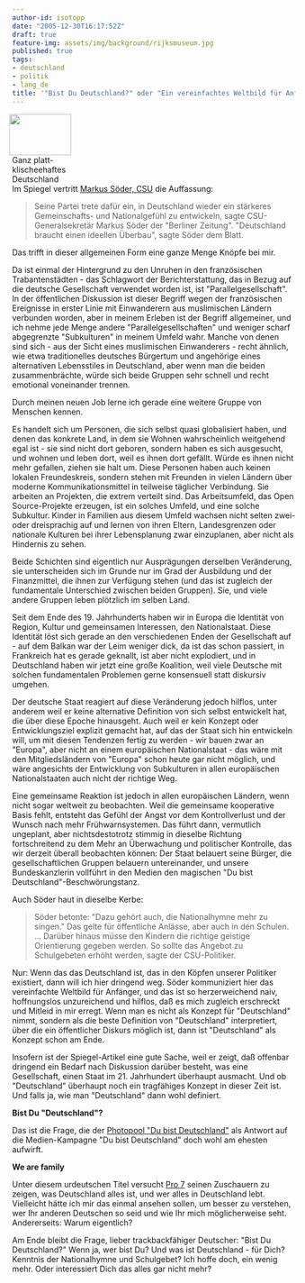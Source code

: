 ```yaml
---
author-id: isotopp
date: "2005-12-30T16:17:52Z"
draft: true
feature-img: assets/img/background/rijksmuseum.jpg
published: true
tags:
- deutschland
- politik
- lang_de
title: '"Bist Du Deutschland?" oder "Ein vereinfachtes Weltbild für Anfänger"'
---
```

<div class="serendipity_imageComment_right" style="width: 110px"><div class="serendipity_imageComment_img"><img width='110' height='73' border='0' hspace='5' align='right' src='/uploads/deutschlandfahne.serendipityThumb.jpg' alt='' /></div><div class="serendipity_imageComment_txt">Ganz platt-klischeehaftes Deutschland</div></div> Im Spiegel vertritt <a href="http://www.spiegel.de/politik/deutschland/0,1518,392044,00.html">Markus Söder, CSU</a> die Auffassung: <blockquote>Seine Partei trete dafür ein, in Deutschland wieder ein stärkeres Gemeinschafts- und Nationalgefühl zu entwickeln, sagte CSU-Generalsekretär Markus Söder der "Berliner Zeitung". "Deutschland braucht einen ideellen Überbau", sagte Söder dem Blatt.</blockquote> Das trifft in dieser allgemeinen Form eine ganze Menge Knöpfe bei mir.
<br clear='all' />

Da ist einmal der Hintergrund zu den Unruhen in den französischen Trabantenstädten - das Schlagwort der Berichterstattung, das in Bezug auf die deutsche Gesellschaft verwendet worden ist, ist "Parallelgesellschaft". In der öffentlichen Diskussion ist dieser Begriff wegen der französischen Ereignisse in erster Linie mit Einwanderern aus muslimischen Ländern verbunden worden, aber in meinem Erleben ist der Begriff allgemeiner, und ich nehme jede Menge andere "Parallelgesellschaften" und weniger scharf abgegrenzte "Subkulturen" in meinem Umfeld wahr. Manche von denen sind sich - aus der Sicht eines muslimischen Einwanderers - recht ähnlich, wie etwa traditionelles deutsches Bürgertum und angehörige eines alternativen Lebensstiles in Deutschland, aber wenn man die beiden zusammenbrächte, würde sich beide Gruppen sehr schnell und recht emotional voneinander trennen. 

Durch meinen neuen Job lerne ich gerade eine weitere Gruppe von Menschen kennen.

Es handelt sich um Personen, die sich selbst quasi globalisiert haben, und denen das konkrete Land, in dem sie Wohnen wahrscheinlich weitgehend egal ist - sie sind nicht dort geboren, sondern haben es sich ausgesucht, und wohnen und leben dort, weil es ihnen dort gefällt. Würde es ihnen nicht mehr gefallen, ziehen sie halt um. Diese Personen haben auch keinen lokalen Freundeskreis, sondern stehen mit Freunden in vielen Ländern über moderne Kommunikationsmittel in teilweise täglicher Verbindung. Sie arbeiten an Projekten, die extrem verteilt sind. Das Arbeitsumfeld, das Open Source-Projekte erzeugen, ist ein solches Umfeld, und eine solche Subkultur. Kinder in Familien aus diesem Umfeld wachsen nicht selten zwei- oder dreisprachig auf und lernen von ihren Eltern, Landesgrenzen oder nationale Kulturen bei ihrer Lebensplanung zwar einzuplanen, aber nicht als Hindernis zu sehen.

Beide Schichten sind eigentlich nur Ausprägungen derselben Veränderung, sie unterscheiden sich im Grunde nur im Grad der Ausbildung und der Finanzmittel, die ihnen zur Verfügung stehen (und das ist zugleich der fundamentale Unterschied zwischen beiden Gruppen). Sie, und viele andere Gruppen leben plötzlich im selben Land.

Seit dem Ende des 19. Jahrhunderts haben wir in Europa die Identität von Region, Kultur und gemeinsamen Interessen, den Nationalstaat. Diese Identität löst sich gerade an den verschiedenen Enden der Gesellschaft auf - auf dem Balkan war der Leim weniger dick, da ist das schon passiert, in Frankreich hat es gerade geknallt, ist aber nicht explodiert, und in Deutschland haben wir jetzt eine große Koalition, weil viele Deutsche mit solchen fundamentalen Problemen gerne konsensuell statt diskursiv umgehen. 

Der deutsche Staat reagiert auf diese Veränderung jedoch hilflos, unter anderem weil er keine alternative Definition von sich selbst entwickelt hat, die über diese Epoche hinausgeht. Auch weil er kein Konzept oder Entwicklungsziel explizit gemacht hat, auf das der Staat sich hin entwickeln will, um mit diesen Tendenzen fertig zu werden - wir bauen zwar an "Europa", aber nicht an einem europäischen Nationalstaat - das wäre mit den Mitgliedsländern von "Europa" schon heute gar nicht möglich, und wäre angesichts der Entwicklung von Subkulturen in allen europäischen Nationalstaaten auch nicht der richtige Weg.

Eine gemeinsame Reaktion ist jedoch in allen europäischen Ländern, wenn nicht sogar weltweit zu beobachten. Weil die gemeinsame kooperative Basis fehlt, entsteht das Gefühl der Angst vor dem Kontrollverlust und der Wunsch nach mehr Frühwarnsystemen. Das führt dann, vermutlich ungeplant, aber nichtsdestotrotz stimmig in dieselbe Richtung fortschreitend zu dem Mehr an Überwachung und politischer Kontrolle, das wir derzeit überall beobachten können: Der Staat belauert seine Bürger, die gesellschaftlichen Gruppen belauern untereinander, und unsere Bundeskanzlerin vollführt in den Medien den magischen "Du bist Deutschland"-Beschwörungstanz.

Auch Söder haut in dieselbe Kerbe: <blockquote>Söder betonte: "Dazu gehört auch, die Nationalhymne mehr zu singen." Das gelte für öffentliche Anlässe, aber auch in den Schulen. ... Darüber hinaus müsse den Kindern die richtige geistige Orientierung gegeben werden. So sollte das Angebot zu Schulgebeten erhöht werden, sagte der CSU-Politiker.</blockquote> Nur: Wenn das das Deutschland ist, das in den Köpfen unserer Politiker existiert, dann will ich hier dringend weg. Söder kommuniziert hier das vereinfachte Weltbild für Anfänger, und das ist so herzerweichend naiv, hoffnungslos unzureichend und hilflos, daß es mich zugleich erschreckt und Mitleid in mir erregt. Wenn man es nicht als Konzept für "Deutschland" nimmt, sondern als die beste Definition von "Deutschland" interpretiert, über die ein öffentlicher Diskurs möglich ist, dann ist "Deutschland" als Konzept schon am Ende.

Insofern ist der Spiegel-Artikel eine gute Sache, weil er zeigt, daß offenbar dringend ein Bedarf nach Diskussion darüber besteht, was eine Gesellschaft, einen Staat im 21. Jahrhundert überhaupt ausmacht. Und ob "Deutschland" überhaupt noch ein tragfähiges Konzept in dieser Zeit ist. Und falls ja, wie man "Deutschland" dann wohl definiert. 

<b>Bist Du "Deutschland"?</b>

Das ist die Frage, die der <a href="http://www.flickr.com/groups/dubistdeutschland/pool/">Photopool "Du bist Deutschland"</a> als Antwort auf die Medien-Kampagne "Du bist Deutschland" doch wohl am ehesten aufwirft.

<b>We are family</b>

Unter diesem urdeutschen Titel versucht <a href="http://www.prosieben.de/lifestyle_magazine/waf/">Pro 7</a> seinen Zuschauern zu zeigen, was Deutschland alles ist, und wer alles in Deutschland lebt. Vielleicht hätte ich mir das einmal ansehen sollen, um besser zu verstehen, wer Ihr anderen Deutschen so seid und wie Ihr mich möglicherweise seht. Andererseits: Warum eigentlich?

Am Ende bleibt die Frage, lieber trackbackfähiger Deutscher: "Bist Du Deutschland?" Wenn ja, wer bist Du? Und was ist Deutschland - für Dich? Kenntnis der Nationalhymne und Schulgebet? Ich hoffe doch, ein wenig mehr. Oder interessiert Dich das alles gar nicht mehr?

